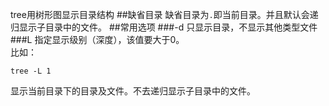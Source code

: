 tree用树形图显示目录结构
##缺省目录
缺省目录为`.`即当前目录。并且默认会递归显示子目录中的文件。
##常用选项
###-d
只显示目录，不显示其他类型文件
###L
指定显示级别（深度），该值要大于0。  
比如：

    tree -L 1
显示当前目录下的目录及文件。不去递归显示子目录中的文件。
